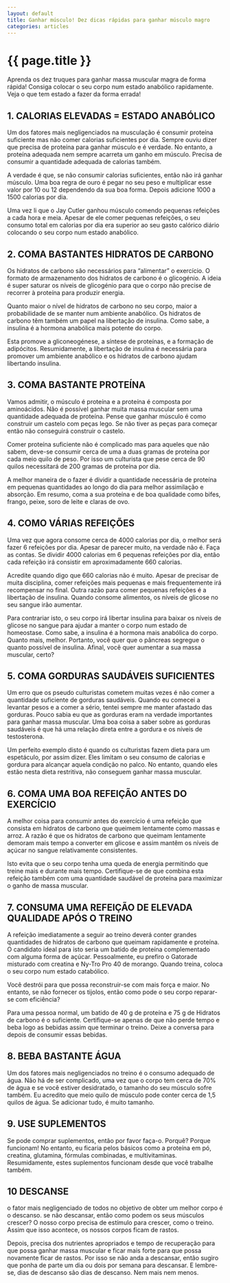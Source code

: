 ```yaml
---
layout: default
title: Ganhar músculo! Dez dicas rápidas para ganhar músculo magro
categories: articles
---
```


# {{ page.title }}

Aprenda os dez truques para ganhar massa muscular magra de forma rápida! Consiga colocar o seu corpo num estado anabólico rapidamente. Veja o que tem estado a fazer da forma errada!

## 1. CALORIAS ELEVADAS = ESTADO ANABÓLICO
Um dos fatores mais negligenciados na musculação é consumir proteína suficiente mas não comer calorias suficientes por dia. Sempre ouviu dizer que precisa de proteína para ganhar músculo e é verdade. No entanto, a proteína adequada nem sempre acarreta um ganho em músculo. Precisa de consumir a quantidade adequada de calorias também.

A verdade é que, se não consumir calorias suficientes, então não irá ganhar músculo. Uma boa regra de ouro é pegar no seu peso e multiplicar esse valor por 10 ou 12 dependendo da sua boa forma. Depois adicione 1000 a 1500 calorias por dia.

Uma vez li que o Jay Cutler ganhou músculo comendo pequenas refeições a cada hora e meia. Apesar de ele comer pequenas refeições, o seu consumo total em calorias por dia era superior ao seu gasto calórico diário colocando o seu corpo num estado anabólico.

## 2. COMA BASTANTES HIDRATOS DE CARBONO
Os hidratos de carbono são necessários para “alimentar” o exercício. O formato de armazenamento dos hidratos de carbono é o glicogénio. A ideia é super saturar os níveis de glicogénio para que o corpo não precise de recorrer à proteína para produzir energia.

Quanto maior o nível de hidratos de carbono no seu corpo, maior a probabilidade de se manter num ambiente anabólico. Os hidratos de carbono têm também um papel na libertação de insulina. Como sabe, a insulina é a hormona anabólica mais potente do corpo.

Esta promove a gliconeogénese, a síntese de proteínas, e a formação de adipócitos. Resumidamente, a libertação de insulina é necessária para promover um ambiente anabólico e os hidratos de carbono ajudam libertando insulina.

## 3. COMA BASTANTE PROTEÍNA
Vamos admitir, o músculo é proteína e a proteína é composta por aminoácidos. Não é possível ganhar muita massa muscular sem uma quantidade adequada de proteína. Pense que ganhar músculo é como construir um castelo com peças lego. Se não tiver as peças para começar então não conseguirá construir o castelo.

Comer proteína suficiente não é complicado mas para aqueles que não sabem, deve-se consumir cerca de uma a duas gramas de proteína por cada meio quilo de peso. Por isso um culturista que pese cerca de 90 quilos necessitará de 200 gramas de proteína por dia.

A melhor maneira de o fazer é dividir a quantidade necessária de proteína em pequenas quantidades ao longo do dia para melhor assimilação e absorção. Em resumo, coma a sua proteína e de boa qualidade como bifes, frango, peixe, soro de leite e claras de ovo.

## 4. COMO VÁRIAS REFEIÇÕES
Uma vez que agora consome cerca de 4000 calorias por dia, o melhor será fazer 6 refeições por dia. Apesar de parecer muito, na verdade não é. Faça as contas. Se dividir 4000 calorias em 6 pequenas refeições por dia, então cada refeição irá consistir em aproximadamente 660 calorias.

Acredite quando digo que 660 calorias não é muito. Apesar de precisar de muita disciplina, comer refeições mais pequenas e mais frequentemente irá recompensar no final. Outra razão para comer pequenas refeições é a libertação de insulina. Quando consome alimentos, os níveis de glicose no seu sangue irão aumentar.

Para contrariar isto, o seu corpo irá libertar insulina para baixar os níveis de glicose no sangue para ajudar a manter o corpo num estado de homeostase. Como sabe, a insulina é a hormona mais anabólica do corpo. Quanto mais, melhor. Portanto, você quer que o pâncreas segregue o quanto possível de insulina. Afinal, você quer aumentar a sua massa muscular, certo?

## 5. COMA GORDURAS SAUDÁVEIS SUFICIENTES
Um erro que os pseudo culturistas cometem muitas vezes é não comer a quantidade suficiente de gorduras saudáveis. Quando eu comecei a levantar pesos e a comer a sério, tentei sempre me manter afastado das gorduras. Pouco sabia eu que as gorduras eram na verdade importantes para ganhar massa muscular. Uma boa coisa a saber sobre as gorduras saudáveis é que há uma relação direta entre a gordura e os níveis de testosterona.

Um perfeito exemplo disto é quando os culturistas fazem dieta para um espetáculo, por assim dizer. Eles limitam o seu consumo de calorias e gordura para alcançar aquela condição no palco. No entanto, quando eles estão nesta dieta restritiva, não conseguem ganhar massa muscular.

## 6. COMA UMA BOA REFEIÇÃO ANTES DO EXERCÍCIO
A melhor coisa para consumir antes do exercício é uma refeição que consista em hidratos de carbono que queimem lentamente como massas e arroz. A razão é que os hidratos de carbono que queimam lentamente demoram mais tempo a converter em glicose e assim mantêm os níveis de açúcar no sangue relativamente consistentes.

Isto evita que o seu corpo tenha uma queda de energia permitindo que treine mais e durante mais tempo. Certifique-se de que combina esta refeição também com uma quantidade saudável de proteína para maximizar o ganho de massa muscular.

## 7. CONSUMA UMA REFEIÇÃO DE ELEVADA QUALIDADE APÓS O TREINO
A refeição imediatamente a seguir ao treino deverá conter grandes quantidades de hidratos de carbono que queimam rapidamente e proteína. O candidato ideal para isto seria um batido de proteína complementado com alguma forma de açúcar. Pessoalmente, eu prefiro o Gatorade misturado com creatina e Ny-Tro Pro 40 de morango. Quando treina, coloca o seu corpo num estado catabólico.

Você destrói para que possa reconstruir-se com mais força e maior. No entanto, se não fornecer os tijolos, então como pode o seu corpo reparar-se com eficiência?

Para uma pessoa normal, um batido de 40 g de proteína e 75 g de Hidratos de carbono é o suficiente. Certifique-se apenas de que não perde tempo e beba logo as bebidas assim que terminar o treino. Deixe a conversa para depois de consumir essas bebidas.

## 8. BEBA BASTANTE ÁGUA
Um dos fatores mais negligenciados no treino é o consumo adequado de água. Não há de ser complicado, uma vez que o corpo tem cerca de 70% de água e se você estiver desidratado, o tamanho do seu músculo sofre também. Eu acredito que meio quilo de músculo pode conter cerca de 1,5 quilos de água. Se adicionar tudo, é muito tamanho.

## 9. USE SUPLEMENTOS
Se pode comprar suplementos, então por favor faça-o. Porquê? Porque funcionam! No entanto, eu ficaria pelos básicos como a proteína em pó, creatina, glutamina, fórmulas combinadas, e multivitaminas. Resumidamente, estes suplementos funcionam desde que você trabalhe também.

## 10 DESCANSE
o fator mais negligenciado de todos no objetivo de obter um melhor corpo é o descanso. se não descansar, então como podem os seus músculos crescer? O nosso corpo precisa de estímulo para crescer, como o treino. Assim que isso acontece, os nossos corpos ficam de rastos.

Depois, precisa dos nutrientes apropriados e tempo de recuperação para que possa ganhar massa muscular e ficar mais forte para que possa novamente ficar de rastos. Por isso se não anda a descansar, então sugiro que ponha de parte um dia ou dois por semana para descansar. E lembre-se, dias de descanso são dias de descanso. Nem mais nem menos.
